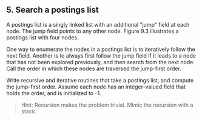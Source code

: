 ## 5. Search a postings list

A postings list is a singly linked list with an additional "jump" field at each node. The jump field points to any other node. Figure 9.3 illustrates a postings list with four nodes.

One way to enumerate the nodes in a postings list is to iteratively follow the next field. Another is to always first follow the jump field if it leads to a node that has not been explored previously, and then search from the next node. Call the order in which these nodes are traversed the jump-first order.

Write recursive and iterative routines that take a postings list, and compute the jump-first order. Assume each node has an integer-valued field that holds the order, and is initialized to -1.

> Hint: Recursion makes the problem trivial. Mimic the recursion with a stack.
